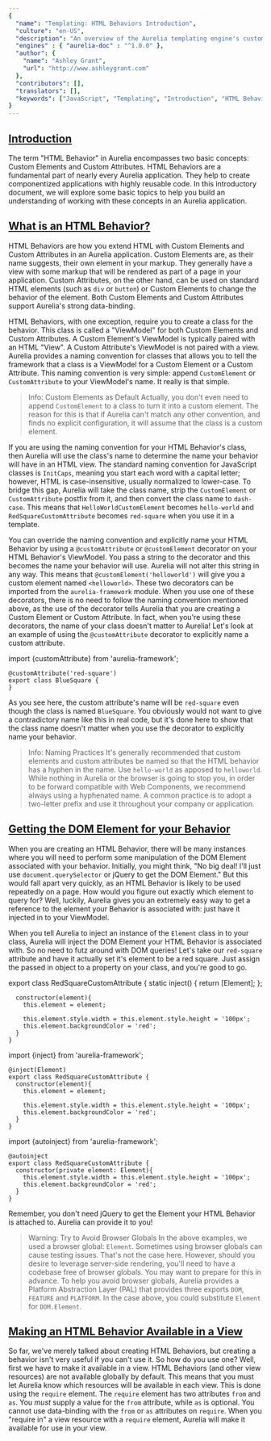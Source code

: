 ```yaml
---
{
  "name": "Templating: HTML Behaviors Introduction",
  "culture": "en-US",
  "description": "An overview of the Aurelia templating engine's custom attribute and custom element functionality, including not only how to create basic versions, but how to use them both locally and globally in your application.",
  "engines" : { "aurelia-doc" : "^1.0.0" },
  "author": {
  	"name": "Ashley Grant",
  	"url": "http://www.ashleygrant.com"
  },
  "contributors": [],
  "translators": [],
  "keywords": ["JavaScript", "Templating", "Introduction", "HTML Behaviors", "Custom Elements", "Custom Attributes"]
}
---
```

## [Introduction](aurelia-doc://section/1/version/1.0.0)

The term "HTML Behavior" in Aurelia encompasses two basic concepts: Custom Elements and Custom Attributes. HTML Behaviors are a fundamental part of nearly every Aurelia application. They help to create componentized applications with highly reusable code. In this introductory document, we will explore some basic topics to help you build an understanding of working with these concepts in an Aurelia application.

## [What is an HTML Behavior?](aurelia-doc://section/2/version/1.0.0)

HTML Behaviors are how you extend HTML with Custom Elements and Custom Attributes in an Aurelia application. Custom Elements are, as their name suggests, their own element in your markup. They generally have a view with some markup that will be rendered as part of a page in your application. Custom Attributes, on the other hand, can be used on standard HTML elements (such as `div` or `button`) or Custom Elements to change the behavior of the element. Both Custom Elements and Custom Attributes support Aurelia's strong data-binding.

HTML Behaviors, with one exception, require you to create a class for the behavior. This class is called a "ViewModel" for both Custom Elements and Custom Attributes. A Custom Element's ViewModel is typically paired with an HTML "View". A Custom Attribute's ViewModel is not paired with a view. Aurelia provides a naming convention for classes that allows you to tell the framework that a class is a ViewModel for a Custom Element or a Custom Attribute. This naming convention is very simple: append `CustomElement` or `CustomAttribute` to your ViewModel's name. It really is that simple.

> Info: Custom Elements as Default
> Actually, you don't even need to append `CustomElement` to a class to turn it into a custom element. The reason for this is that if Aurelia can't match any other convention, and finds no explicit configuration, it will assume that the class is a custom element.

If you are using the naming convention for your HTML Behavior's class, then Aurelia will use the class's name to determine the name your behavior will have in an HTML view. The standard naming convention for JavaScript classes is `InitCaps`, meaning you start each word with a capital letter; however, HTML is case-insensitive, usually normalized to lower-case. To bridge this gap, Aurelia will take the class name, strip the `CustomElement` or `CustomAttribute` postfix from it, and then convert the class name to `dash-case`. This means that `HelloWorldCustomElement` becomes `hello-world` and `RedSquareCustomAttribute` becomes `red-square` when you use it in a template.

You can override the naming convention and explicitly name your HTML Behavior by using a `@customAttribute` or `@customElement` decorator on your HTML Behavior's ViewModel. You pass a string to the decorator and this becomes the name your behavior will use. Aurelia will not alter this string in any way. This means that `@customElement('helloworld')` will give you a custom element named `<helloworld>`. These two decorators can be imported from the `aurelia-framework` module. When you use one of these decorators, there is no need to follow the naming convention mentioned above, as the use of the decorator tells Aurelia that you are creating a Custom Element or Custom Attribute. In fact, when you're using these decorators, the name of your class doesn't matter to Aurelia! Let's look at an example of using the `@customAttribute` decorator to explicitly name a custom attribute.

<code-listing heading="red-square${context.language.fileExtension}">
  <source-code lang="ES 2015/2016/Typescript">
    import {customAttribute} from 'aurelia-framework';

    @customAttribute('red-square')
    export class BlueSquare {
    }
  </source-code>
</code-listing>

As you see here, the custom attribute's name will be `red-square` even though the class is named `BlueSquare`. You obviously would not want to give a contradictory name like this in real code, but it's done here to show that the class name doesn't matter when you use the decorator to explicitly name your behavior.

> Info: Naming Practices
> It's generally recommended that custom elements and custom attributes be named so that the HTML behavior has a hyphen in the name. Use `hello-world` as apposed to `helloworld`. While nothing in Aurelia or the browser is going to stop you, in order to be forward compatible with Web Components, we recommend always using a hyphenated name. A common practice is to adopt a two-letter prefix and use it throughout your company or application.

## [Getting the DOM Element for your Behavior ](aurelia-doc://section/3/version/1.0.0)

When you are creating an HTML Behavior, there will be many instances where you will need to perform some manipulation of the DOM Element associated with your behavior. Initially, you might think, "No big deal! I'll just use `document.querySelector` or jQuery to get the DOM Element." But this would fall apart very quickly, as an HTML Behavior is likely to be used repeatedly on a page. How would you figure out exactly which element to query for? Well, luckily, Aurelia gives you an extremely easy way to get a reference to the element your Behavior is associated with: just have it injected in to your ViewModel.

When you tell Aurelia to inject an instance of the `Element` class in to your class, Aurelia will inject the DOM Element your HTML Behavior is associated with. So no need to futz around with DOM queries! Let's take our `red-square` attribute and have it actually set it's element to be a red square. Just assign the passed in object to a property on your class, and you're good to go.

<code-listing heading="red-square${context.language.fileExtension}">
  <source-code lang="ES 2015">
    export class RedSquareCustomAttribute {
      static inject() { return [Element]; };

      constructor(element){
        this.element = element;

        this.element.style.width = this.element.style.height = '100px';
        this.element.backgroundColor = 'red';
      }
    }
  </source-code>
  <source-code lang="ES 2016">
    import {inject} from 'aurelia-framework';

    @inject(Element)
    export class RedSquareCustomAttribute {
      constructor(element){
        this.element = element;

        this.element.style.width = this.element.style.height = '100px';
        this.element.backgroundColor = 'red';
      }
    }
  </source-code>
  <source-code lang="TypeScript">
    import {autoinject} from 'aurelia-framework';

    @autoinject
    export class RedSquareCustomAttribute {
      constructor(private element: Element){
        this.element.style.width = this.element.style.height = '100px';
        this.element.backgroundColor = 'red';
      }
    }
  </source-code>
</code-listing>

Remember, you don't need jQuery to get the Element your HTML Behavior is attached to. Aurelia can provide it to you!

> Warning: Try to Avoid Browser Globals
> In the above examples, we used a browser global: `Element`. Sometimes using browser globals can cause testing issues. That's not the case here. However, should you desire to leverage server-side rendering, you'll need to have a codebase free of browser globals. You may want to prepare for this in advance. To help you avoid browser globals, Aurelia provides a Platform Abstraction Layer (PAL) that provides three exports `DOM`, `FEATURE` and `PLATFORM`. In the case above, you could substitute `Element` for `DOM.Element`.

## [Making an HTML Behavior Available in a View](aurelia-doc://section/4/version/1.0.0)

So far, we've merely talked about creating HTML Behaviors, but creating a behavior isn't very useful if you can't use it. So how do you use one? Well, first we have to make it available in a view. HTML Behaviors (and other view resources) are not available globally by default. This means that you must let Aurelia know which resources will be available in each view. This is done using the `require` element. The `require` element has two attributes `from` and `as`. You *must* supply a value for the `from` attribute, while `as` is optional. You cannot use data-binding with the `from` or `as` attributes on `require`.  When you "require in" a view resource with a `require` element, Aurelia will make it available for use in your view.

<code-listing heading="Require an External Resource">
  <source-code lang="HTML">
    <template>
      <require from="my-custom-element"></require>

      <my-custom-element></my-custom-element>
    </template>
  </source-code>
</code-listing>

The path you supply in the `from` attribute can take one of two forms: It can be relative to the root of your application or relative to the path of the view you are currently in. A path that does not have a `./` or `../` to start the path will be relative to the root of your application, while a path with `./ or `../` will be relative to your view's path. Note that you can use multiple `..`s to traverse up a directory tree as needed.

<code-listing heading="Relative Paths for External Resources">
  <source-code lang="HTML">
    <template>
      <require from="./my-custom-element"></require>
      <require from="../another-dir/my-custom-attribute"></require>

      <my-custom-element-one></my-custom-element-one>
      <div my-custom-attribute></div>
    </template>
  </source-code>
</code-listing>

The name the resource will take in your view is determined in one of three ways: by Aurelia convention, by explicit naming in the resource, or by being overridden using the `as` attribute. If you happen to be using multiple resources that have the same name, you must provide a value for the `as` attribute for all but one of the conflicting resources. The `as` attribute can also be used whenever you would like to alias the name of a resource. Perhaps the standard name for an HTML Behavior is really long and you want to give it a shorter name. The `as` attribute can help you out.

<code-listing heading="Overriding a Resource Name">
  <source-code lang="HTML">
    <template>
      <require from="my-custom-element-one"></require>
      <require from="../another-dir/my-custom-element-one" as="override-the-name"></require>

      <my-custom-element-one></my-custom-element-one>
      <override-the-name></override-the-name>
    </template>
  </source-code>
</code-listing>

You will typically not provide a file extension to the `from` attribute. There are multiple reasons for this. First, the file extension for files in your development environment may be different from the file extension the browser runs (such as `.ts` files when using TypeScript). Second, most (but not all) custom elements will require Aurelia to pull in both a javascript ViewModel as well as an HTML View. Aurelia's loader will determine which file extension needs to be appended to the file name you provide. There is one exception to this rule, though. Aurelia provides for "HTML-only Custom Elements." You must tell Aurelia that you are utilizing an HTML-only custom element by providing the `.html` extension in the `from` attribute. This is common source of confusion for Aurelia developers, so it is important to remember this nuance to using the `require` element!

<code-listing heading="Sample Template With External Resources">
  <source-code lang="HTML">
    <template>
      <require from="my-custom-element"></require>
      <require from="./my-html-only-custom-element.html"></require>

      <my-custom-element></my-custom-element>
      <my-html-only-custom-element></my-html-only-custom-element>
    </template>
  </source-code>
</code-listing>

> Info: The Inspiration for Require
> Aurelia's `require` element was inspired by the `import` statement in ES 2015. In the same way that modern JavaScript has modules which contain imports, so Aurelia's views are also modularized and can contain imports, which we accomplish via `require`. You may wonder why we didn't just name our element `import` instead of `require`. Those who have been using Aurelia for a while may remember that the initial name was in fact 'import'. The name was changed in order to enable compatibility with older version of Internet Explorer, which didn't like the use of `import`.

## [Global Resources](aurelia-doc://section/5/version/1.0.0)

You are likely to have certain resources that you will use in multiple views while developing an Aurelia application. In these instances it might be wise to make these resources available globally in your application. Luckily, Aurelia provides you with this capability in a simple fashion. This is typically done at application startup in your `main.js` file (or whatever you call your application startup file). The `FrameworkConfiguration` class provides the `globalResources` which takes one or more strings that are paths to a resource as parameters. Globalized resources do not need to be required into a template.

The file you use to configure Aurelia will have a `configure` method. Aurelia will call this method and pass an instance of the `Aurelia` class to it. This class provides a fluent interface for accessing the `FrameworkConfiguration` object via its `use` property. The methods on the `FrameworkConfiguration` object return the `FrameworkConfiguration` object to allow you to chain multiple calls together as shown below.

<code-listing heading="main${context.language.fileExtension}">
  <source-code lang="ES 2015/2016">
    export function configure(aurelia) {
      aurelia.use
        .standardConfiguration()
        .developmentLogging()
        .globalResources('custom-element`, 'another-directory/custom-attribute');

      aurelia.start().then(() => aurelia.setRoot());
    }
  </source-code>
  <source-code lang="Typescript">
    import {Aurelia} from 'aurelia-framework';

    export function configure(aurelia: Aurelia) {
      aurelia.use
        .standardConfiguration()
        .developmentLogging()
        .globalResources('custom-element', 'another-directory/custom-attribute');

      aurelia.start().then(() => aurelia.setRoot());
    }
  </source-code>
</code-listing>

Note that the same rules regarding file extensions (only include it for HTML-only custom elements) apply for the paths passed to `globalResources`.  You can globalize anything you would use the `require` element for, including Custom Elements, HTML-only Custom Elements, Custom Attributes, Value Converters and Binding Behaviors.

## [Creating Bindable Properties on an HTML Behavior](aurelia-doc://section/6/version/1.0.0)

As you likely know by now, one of Aurelia's key features is its strong data-bind system, and I'm sure you're itching to know how to create bindable properties on your HTML Behaviors. Well, you're in luck, as we're now ready to discuss the `@bindable` decorator. One last thing though: this section is a very basic introduction to creating bindable properties, and does not fully explore the topic. For a full explanation, we encourage you to check out the Custom Element and Custom Attribute documentation.

The `@bindable` decorator can be imported from the `aurelia-framework` module. When you put the `@bindable` decorator on a property in your ViewModel, Aurelia will now allow you to bind to this property using all the binding commands Aurelia offers (`bind`, `two-way`, `one-way`, `one-time`, etc.). Let's look at a simple example in a Custom Element.

<code-listing heading="greet-customer${context.language.fileExtension}">
  <source-code lang="ES 2015/2016/Typescript">
    import {bindable} from 'aurelia-framework';

    export class GreetCustomerCustomElement {
      @bindable customerName = '';
    }
  </source-code>
</code-listing>

<code-listing heading="greet-customer.html">
  <source-code lang="HTML">
    <template>
      Welcome to Pizza Planet, ${customerName}!
    </template>
  </source-code>
</code-listing>

<code-listing heading="Binding to the Custom Element">
  <source-code lang="HTML">
    <template>
      <require from="./greet-customer"></require>

      <greet-customer customer-name.bind="name"></greet-customer>
    </template>
  </source-code>
</code-listing>

The page's `name` property will be bound to the `customerName` property of the `greet-customer` Custom Element. Note that the previously mentioned convention of converting JavaScript names to dash-case applies with bindable property names. They are converted from `camelCase` to `dash-case` when they appear as attributes in HTML.

By default, bindable properties only allow `one-way` data binding. This means that data will flow *into* the HTML Behavior, but not *out of* the custom element. Luckily, this can be overridden, or be made explicit by passing a configuration object to the `@bindable` decorator with a property named `defaultBindingMode` set to one of the values of the `bindingMode` enumeration. This enumeration is located in the `aurelia-framework` module and has three values: `oneWay`, `twoWay`, and `oneTime`. Here is a quick example of how to set the default binding mode for a property to `two-way`:

<code-listing heading="greet-customer${context.language.fileExtension}">
  <source-code lang="ES 2015/2016/Typescript">
    import {bindable, bindingMode} from 'aurelia-framework';

    export class GreetCustomerCustomElement {
      @bindable({ defaultBindingMode: bindingMode.twoWay }) customerName = '';
    }
  </source-code>
</code-listing>

Binding with Custom Attributes is a bit more nuanced than Custom Elements in that Custom Attributes support three types of binding: single value, options binding, and dynamic options binding. In this document, we will only look at single value binding. Please check out the Custom Attribute documentation for examples of how to implement and use all three types of bindings.

The `@bindable` decorator isn't used when doing single value binding with a Custom Attribute because all attributes have a `value` property by default. This is ensured by Aurelia. Instead, we implement a `valueChanged` callback function that Aurelia calls to alert us that the bound value of the Custom Attribute has changed. Aurelia will set the value to the `value` property of the Custom Attribute's ViewModel, and will pass two parameters to the `valueChanged` callback: the new value and the old value. Let's look at an example.

<code-listing heading="square${context.language.fileExtension}">
  <source-code lang="ES 2015">
    export class SquareCustomAttribute {
      static inject() { return [Element]; }

      constructor(element){
        this.element = element;
        this.element.style.width = this.element.style.height = '100px';
      }

      valueChanged(newValue, oldValue){
        this.element.style.backgroundColor = newValue;
      }
    }
  </source-code>
  <source-code lang="ES 2016">
    import {inject} from 'aurelia-framework';

    @inject(Element)
    export class SquareCustomAttribute {
      constructor(element){
        this.element = element;
        this.element.style.width = this.element.style.height = '100px';
      }

      valueChanged(newValue, oldValue){
        this.element.style.backgroundColor = newValue;
      }
    }
  </source-code>
  <source-code lang="TypeScript">
    import {autoinject} from 'aurelia-framework';

    @autoinject
    export class SquareCustomAttribute {
      constructor(private element: Element){
        this.element.style.width = this.element.style.height = '100px';
      }

      valueChanged(newValue: string, oldValue: string){
        this.element.style.backgroundColor = newValue;
      }
    }
  </source-code>
</code-listing>

<code-listing heading="Simple Attribute Value Binding">
  <source-code lang="HTML">
    <template>
      <require from="./square"></require>

      <div square.bind="color"></div>
    </template>
  </source-code>
</code-listing>

Aurelia will call the `valueChanged` callback whenever the bound value changes. This gives the attribute a chance to change the background color of the element. In this example, we don't even need to use the `value` property that Aurelia has set for us.

## [HTML Only Custom Elements](aurelia-doc://section/7/version/1.0.0)

Earlier, we said that there is one exception to the rule that all HTML Behaviors must have a JavaScript class to act as a ViewModel, but we never explained just what that exception is. The exception is HTML Only Custom Elements. Aurelia provides you with the ability to create Custom Elements without needing to create a ViewModel class. This is great for those cases where you want to encapsulate something in to its own Custom Element, but whatever you are encapsulating isn't complex enough to need any complex logic and doesn't have any dependencies like data services.

Creating an HTML Only Custom Element is as simple as creating an HTML view file and then requiring it in to your view with the `.html` extension, as mentioned in the "Making an HTML Behavior Available in a View" section above. You can even have bindable properties on your HTML Only Custom Element. These properties default to `one-way` databinding, but you can't change the default, though you are still free to explicitly set the binding direction when you bind to the Custom Element. To create bindable properties, just supply a comma separated list of property names to the `bindable` attribute on the `template` element as shown below.

<code-listing heading="hello-world.html">
  <source-code lang="HTML">
    <template bindable="firstName, lastName">
      Hello, ${firstName} ${lastName}!
    </template>
  </source-code>
</code-listing>

<code-listing heading="app.html">
  <source-code lang="HTML">
    <template>
      <require from="./hello-world.html"></require>

      <hello-world first-name.bind="firstName" last-name.two-way="lastName"></hello-world>
    </template>
  </source-code>
</code-listing>

## [HTML Behavior Lifecycle](aurelia-doc://section/8/version/1.0.0)

All HTML Behaviors have a well defined lifecycle. Using this lifecycle, you can tap in and trigger code to run when appropriate. Below is a listing of the standard lifecycle callbacks:

1. `constructor()` - The view-model's constructor is called first.
2. `created(owningView: View, myView: View)` - If the view-model implements the `created` callback it is invoked next. If your behavior is a custom element, it's view has also been created and both the view-model and the view are connected to their controller. The created callback will receive the instance of the "owningView". This is the view that the component is declared inside of. If the component itself has a view, this will be passed second.
3. `bind(bindingContext: Object, overrideContext: Object)` - Databinding is then activated on the view and view-model. If the view-model has a `bind` callback, it will be invoked at this time. The "binding context" to which the component is being bound will be passed first. An "override context" will be passed second. The override context contains information used to traverse the parent hierarchy and can also be used to add any contextual properties that the component wants to add. It should be noted that when the view-model has implemented the `bind` callback, the databinding framework will not invoke the changed handlers for the view-model's bindable properties until the "next" time those properties are updated. If you need to perform specific post-processing on your bindable properties, when implementing the `bind` callback, you should do so manually within the callback itself.
4. `attached()` - Next, the component is attached to the DOM (in document). If the view-model has an `attached` callback, it will be invoked at this time.
5. `detached()` - At some point in the future, the component may be removed from the DOM. If/When this happens, and if the view-model has a `detached` callback, this is when it will be invoked.
6. `unbind()` - After a component is detached, it's usually unbound. If your view-model has the `unbind` callback, it will be invoked during this process.

Tapping into a lifecycle event is as simple as implementing any of the above methods on the behavior's view-model class. Here's an example of a custom attribute that uses the attached and detached callbacks, something common when wrapping jQuery plugins:

<code-listing heading="some-plugin${context.language.fileExtension}">
  <source-code lang="ES 2015">
    export class SomePlugginCustomAttribute {
      static inject() { return [Element]; }

      constructor(element){
        this.element = element;
      }

      attached() {
        this.plugin = jQuery(this.element).somePlugin();
      }

      detached() {
        this.plugin.destroy();
      }
    }
  </source-code>
  <source-code lang="ES 2016">
    import {inject} from 'aurelia-framework';

    @inject(Element)
    export class SomePlugginCustomAttribute {
      constructor(element){
        this.element = element;
      }

      attached() {
        this.plugin = jQuery(this.element).somePlugin();
      }

      detached() {
        this.plugin.destroy();
      }
    }
  </source-code>
  <source-code lang="TypeScript">
    import {autoinject} from 'aurelia-framework';

    @autoinject
    export class SomePlugginCustomAttribute {
      plugin;

      constructor(private element: Element){ }

      attached() {
        this.plugin = jQuery(this.element).somePlugin();
      }

      detached() {
        this.plugin.destroy();
      }
    }
  </source-code>
</code-listing>

## [Conclusion](aurelia-doc://section/9/version/1.0.0)

If you've made it this far, you should have the basics down of creating HTML Behaviors. HTML Behaviors in Aurelia can be a Custom Element or a Custom Attribute. Both of these have ViewModels, while only Custom Elements can have Views. There is no need to use jQuery or `document.querySelector` to get the DOM Element your behavior is associated with, as you can simply have Aurelia inject it in to your ViewModel. You must make sure that an HTML Behavior is accessible to the template you are using it in, either by using the `require` element or by making the behavior a global resource. When doing either of these, you do not provide a file extension in the path for the behavior, unless you are specifying an HTML Only Custom Element.

You can create bindable properties for your Custom Elements by using the `@bindable` decorator, while Aurelia will call the `valueChanged` callback on your CustomAttribute's ViewModel if you are doing single-value binding to your Custom Attribute. And finally, HTML Only Custom Elements can have bindable properties if you specify them in the `bindable` attribute on the `template` element.

Now that you've got a solid foundation, we encourage you to read the more advanced and in-depth documentation regarding both Custom Elements and Custom Attributes! Happy Coding!
